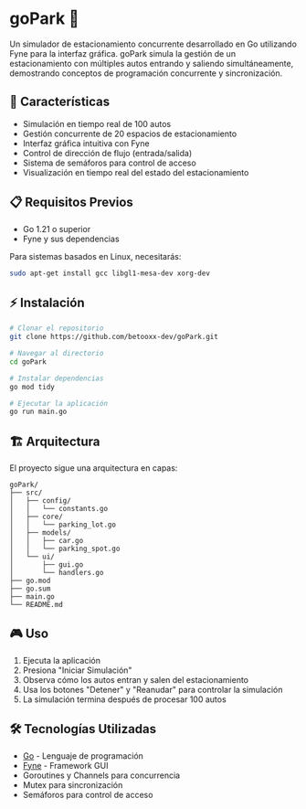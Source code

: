 # goPark 🚗

Un simulador de estacionamiento concurrente desarrollado en Go utilizando Fyne para la interfaz gráfica. goPark simula la gestión de un estacionamiento con múltiples autos entrando y saliendo simultáneamente, demostrando conceptos de programación concurrente y sincronización.

## 🚀 Características

- Simulación en tiempo real de 100 autos
- Gestión concurrente de 20 espacios de estacionamiento
- Interfaz gráfica intuitiva con Fyne
- Control de dirección de flujo (entrada/salida)
- Sistema de semáforos para control de acceso
- Visualización en tiempo real del estado del estacionamiento

## 📋 Requisitos Previos

- Go 1.21 o superior
- Fyne y sus dependencias

Para sistemas basados en Linux, necesitarás:
```bash
sudo apt-get install gcc libgl1-mesa-dev xorg-dev
```

## ⚡ Instalación

```bash
# Clonar el repositorio
git clone https://github.com/betooxx-dev/goPark.git

# Navegar al directorio
cd goPark

# Instalar dependencias
go mod tidy

# Ejecutar la aplicación
go run main.go
```

## 🏗️ Arquitectura

El proyecto sigue una arquitectura en capas:

```
goPark/
├── src/
│   ├── config/                      
│   │   └── constants.go
│   ├── core/
│   │   └── parking_lot.go
│   ├── models/                
│   │   ├── car.go
│   │   └── parking_spot.go
│   └── ui/
│       ├── gui.go
│       └── handlers.go
├── go.mod
├── go.sum
├── main.go                     
└── README.md
```

## 🎮 Uso

1. Ejecuta la aplicación
2. Presiona "Iniciar Simulación"
3. Observa cómo los autos entran y salen del estacionamiento
4. Usa los botones "Detener" y "Reanudar" para controlar la simulación
5. La simulación termina después de procesar 100 autos

## 🛠️ Tecnologías Utilizadas

- [Go](https://golang.org/) - Lenguaje de programación
- [Fyne](https://fyne.io/) - Framework GUI
- Goroutines y Channels para concurrencia
- Mutex para sincronización
- Semáforos para control de acceso